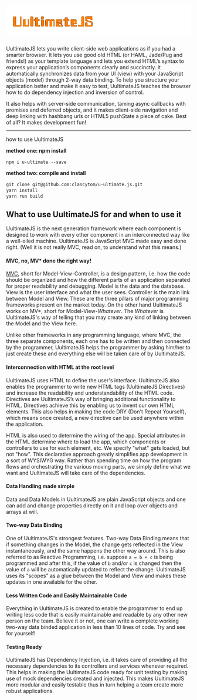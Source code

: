  
![UultimateJS](https://github.com/clancytom/u-ultimate.js/blob/develop/images/uultimate-logo.png)
=========

UultimateJS lets you write client-side web applications as if you had a smarter browser.  It lets you
use good old HTML (or HAML, Jade/Pug and friends!) as your template language and lets you extend HTML’s
syntax to express your application’s components clearly and succinctly.  It automatically
synchronizes data from your UI (view) with your JavaScript objects (model) through 2-way data
binding. To help you structure your application better and make it easy to test, UultimateJS teaches
the browser how to do dependency injection and inversion of control.

It also helps with server-side communication, taming async callbacks with promises and deferred objects,
and it makes client-side navigation and deep linking with hashbang urls or HTML5 pushState a
piece of cake. Best of all? It makes development fun!

---

how to use UultimateJS

**method one: npm install**
```shell
npm i u-ultimate --save
```

**method two: compile and install**
```shell
git clone git@github.com:clancytom/u-ultimate.js.git
yarn install
yarn run build
```

What to use UultimateJS for and when to use it
---------
UultimateJS is the next generation framework where each component is designed to work with every other
component in an interconnected way like a well-oiled machine. UultimateJS is JavaScript MVC made easy
and done right. (Well it is not really MVC, read on, to understand what this means.)

#### MVC, no, MV* done the right way!
[MVC](https://en.wikipedia.org/wiki/Model%E2%80%93view%E2%80%93controller), short for
Model-View-Controller, is a design pattern, i.e. how the code should be organized and how the
different parts of an application separated for proper readability and debugging. Model is the data
and the database. View is the user interface and what the user sees. Controller is the main link
between Model and View. These are the three pillars of major programming frameworks present on the
market today. On the other hand UultimateJS works on MV*, short for Model-View-_Whatever_. The
_Whatever_ is UultimateJS's way of telling that you may create any kind of linking between the Model
and the View here.

Unlike other frameworks in any programming language, where MVC, the three separate components, each
one has to be written and then connected by the programmer, UultimateJS helps the programmer by asking
him/her to just create these and everything else will be taken care of by UultimateJS.

#### Interconnection with HTML at the root level
UultimateJS uses HTML to define the user's interface. UultimateJS also enables the programmer to write
new HTML tags (UultimateJS Directives) and increase the readability and understandability of the HTML
code. Directives are UultimateJS’s way of bringing additional functionality to HTML. Directives
achieve this by enabling us to invent our own HTML elements. This also helps in making the code DRY
(Don't Repeat Yourself), which means once created, a new directive can be used anywhere within the
application.

HTML is also used to determine the wiring of the app. Special attributes in the HTML determine where
to load the app, which components or controllers to use for each element, etc. We specify "what"
gets loaded, but not "how". This declarative approach greatly simplifies app development in a sort
of WYSIWYG way. Rather than spending time on how the program flows and orchestrating the various
moving parts, we simply define what we want and UultimateJS will take care of the dependencies.

#### Data Handling made simple
Data and Data Models in UultimateJS are plain JavaScript objects and one can add and change properties
directly on it and loop over objects and arrays at will.

#### Two-way Data Binding
One of UultimateJS's strongest features. Two-way Data Binding means that if something changes in the
Model, the change gets reflected in the View instantaneously, and the same happens the other way
around. This is also referred to as Reactive Programming, i.e. suppose `a = b + c` is being
programmed and after this, if the value of `b` and/or `c` is changed then the value of `a` will be
automatically updated to reflect the change. UultimateJS uses its "scopes" as a glue between the Model
and View and makes these updates in one available for the other.

#### Less Written Code and Easily Maintainable Code
Everything in UultimateJS is created to enable the programmer to end up writing less code that is
easily maintainable and readable by any other new person on the team. Believe it or not, one can
write a complete working two-way data binded application in less than 10 lines of code. Try and see
for yourself!

#### Testing Ready
UultimateJS has Dependency Injection, i.e. it takes care of providing all the necessary dependencies
to its controllers and services whenever required. This helps in making the UultimateJS code ready for
unit testing by making use of mock dependencies created and injected. This makes UultimateJS more
modular and easily testable thus in turn helping a team create more robust applications.
